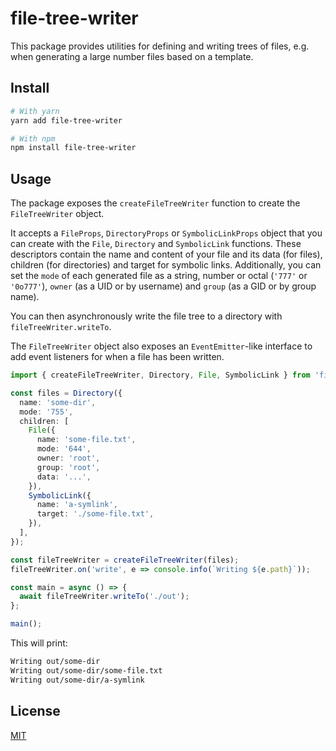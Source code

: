 # file-tree-writer

This package provides utilities for defining and writing trees of files, e.g. when generating a large number files based on a template.

## Install

```sh
# With yarn
yarn add file-tree-writer

# With npm
npm install file-tree-writer
```

## Usage

The package exposes the `createFileTreeWriter` function to create the `FileTreeWriter` object.

It accepts a `FileProps`, `DirectoryProps` or `SymbolicLinkProps` object that you can create with the `File`, `Directory` and `SymbolicLink` functions. These descriptors contain the name and content of your file and its data (for files), children (for directories) and target for symbolic links. Additionally, you can set the `mode` of each generated file as a string, number or octal (`'777'` or `'0o777'`), `owner` (as a UID or by username) and `group` (as a GID or by group name).

You can then asynchronously write the file tree to a directory with `fileTreeWriter.writeTo`.

The `FileTreeWriter` object also exposes an `EventEmitter`-like interface to add event listeners for when a file has been written.

```ts
import { createFileTreeWriter, Directory, File, SymbolicLink } from 'file-tree-writer';

const files = Directory({
  name: 'some-dir',
  mode: '755',
  children: [
    File({
      name: 'some-file.txt',
      mode: '644',
      owner: 'root',
      group: 'root',
      data: '...',
    }),
    SymbolicLink({
      name: 'a-symlink',
      target: './some-file.txt',
    }),
  ],
});

const fileTreeWriter = createFileTreeWriter(files);
fileTreeWriter.on('write', e => console.info(`Writing ${e.path}`));

const main = async () => {
  await fileTreeWriter.writeTo('./out');
};

main();
```

This will print:

```txt
Writing out/some-dir
Writing out/some-dir/some-file.txt
Writing out/some-dir/a-symlink
```

## License

[MIT](LICENSE)
